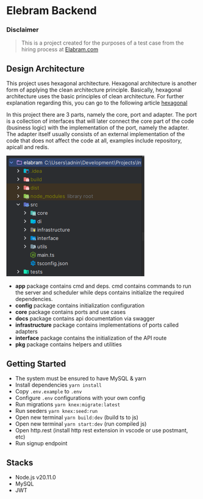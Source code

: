 # Elebram Backend

### Disclaimer

> This is a project created for the purposes of a test case from the hiring process at [Elabram.com](https://elabram.com)

## Design Architecture

This project uses hexagonal architecture. Hexagonal architecture is another form of applying the clean architecture principle.
Basically, hexagonal architecture uses the basic principles of clean architecture. For further explanation
regarding this, you can go to the following article [hexagonal](https://herbertograca.com/2017/11/16/explicit-architecture-01-ddd-hexagonal-onion-clean-cqrs-how-i-put-it-all-together/)

In this project there are 3 parts, namely the core, port and adapter. The port is a collection of interfaces that
will later connect the core part of the code (business logic) with the implementation of the port, namely the adapter.
The adapter itself usually consists of an external implementation of the code that does not affect the code at all,
examples include repository, apicall and redis.

![img.png](img.png)

- **app** package contains cmd and deps. cmd contains commands to run the server and scheduler while deps contains initialize the required dependencies.
- **config** package contains initialization configuration
- **core** package contains ports and use cases
- **docs** package contains api documentation via swagger
- **infrastructure** package contains implementations of ports called adapters
- **interface**  package contains the initialization of the API route
- **pkg** package contains helpers and utilities

## Getting Started

- The system must be ensured to have MySQL & yarn
- Install dependencies `yarn install`
- Copy `.env.example` to `.env`
- Configure `.env` configurations with your own config
- Run migrations `yarn knex:migrate:latest`
- Run seeders `yarn knex:seed:run`
- Open new terminal `yarn build:dev` (build ts to js)
- Open new terminal `yarn start:dev` (run compiled js)
- Open http.rest (install http rest extension in vscode or use postmant, etc)
- Run signup endpoint


## Stacks

- Node.js v20.11.0
- MySQL
- JWT
